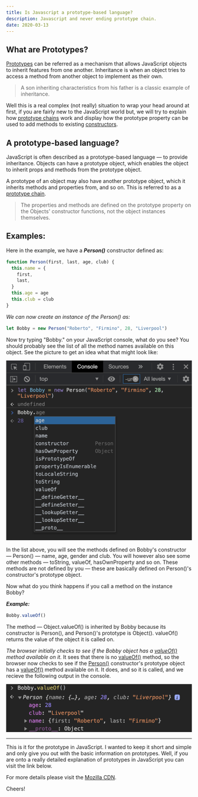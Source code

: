 ```yaml
---
title: Is Javascript a prototype-based language?
description: Javascript and never ending prototype chain.
date: 2020-03-13
---
```


## What are Prototypes?

<ins class="sub-ins-2">Prototypes</ins> can be referred as a mechanism that allows JavaScript objects to inherit features from one another. Inheritance is when an object tries to access a method from another object to implement as their own.

> A son inheriting characteristics from his father is a classic example of inheritance.

Well this is a real complex (not really) situation to wrap your head around at first, if you are fairly new to the JavaScript world but, we will try to explain how <ins class="sub-ins-2">prototype chains</ins> work and display how the prototype property can be used to add methods to existing <ins class="sub-ins-2">constructors</ins>.

## A prototype-based language?

JavaScript is often described as a prototype-based language — to provide inheritance. Objects can have a prototype object, which enables the object to inherit props and methods from the prototype object.

A prototype of an object may also have another prototype object, which it inherits methods and properties from, and so on. This is referred to as a <ins class="sub-ins-2">prototype chain</ins>.

> The properties and methods are defined on the prototype property on the Objects' constructor functions, not the object instances themselves.

## Examples:

Here in the example, we have a **_Person()_** constructor defined as:

```javascript
function Person(first, last, age, club) {
  this.name = {
    first,
    last,
  }
  this.age = age
  this.club = club
}
```

_We can now create an instance of the Person() as:_

```javascript
let Bobby = new Person("Roberto", "Firmino", 28, "Liverpool")
```

Now try typing "Bobby." on your JavaScript console, what do you see? You should probably see the list of all the method names available on this object. See the picture to get an idea what that might look like:

![console](./assets/console.png)

In the list above, you will see the methods defined on Bobby's constructor — Person() — name, age, gender and club. You will however also see some other methods — toString, valueOf, hasOwnProperty and so on. These methods are not defined by you — these are basically defined on Person()'s constructor's prototype object.

Now what do you think happens if you call a method on the instance Bobby?

**_Example:_**

```javascript
Bobby.valueOf()
```

The method — Object.valueOf() is inherited by Bobby because its constructor is Person(), and Person()'s prototype is Object(). valueOf() returns the value of the object it is called on.

_The browser initially checks to see if the Bobby object has a <ins class="sub-ins-2"> valueOf()</ins> method available on it._ It sees that there is no <ins class="sub-ins-2">valueOf()</ins> method, so the browser now checks to see if the <ins class="sub-ins-2"> Person()</ins> constructor's prototype object has a <ins class="sub-ins-2">valueOf()</ins> method available on it. It does, and so it is called, and we recieve the following output in the console.

![console-2](./assets/console-2.png)

---

This is it for the prototype in JavaScript. I wanted to keep it short and simple and only give you out with the basic information on prototypes. Well, if you are onto a really detailed explanation of prototypes in JavaScript you can visit the link below.

For more details please visit the [Mozilla CDN](https://developer.mozilla.org/en-US/docs/Learn/JavaScript/Objects/Object_prototypes).

Cheers!
